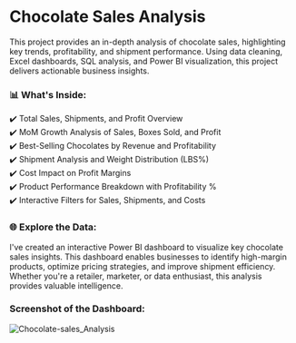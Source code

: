 # Chocolate Sales Analysis
This project provides an in-depth analysis of chocolate sales, highlighting key trends, profitability, and shipment performance. Using data cleaning, Excel dashboards, SQL analysis, and Power BI visualization, this project delivers actionable business insights.

### 📊 What's Inside:
✔️ Total Sales, Shipments, and Profit Overview </br>
✔️ MoM Growth Analysis of Sales, Boxes Sold, and Profit </br>
✔️ Best-Selling Chocolates by Revenue and Profitability </br>
✔️ Shipment Analysis and Weight Distribution (LBS%) </br>
✔️ Cost Impact on Profit Margins </br>
✔️ Product Performance Breakdown with Profitability % </br>
✔️ Interactive Filters for Sales, Shipments, and Costs </br>

### 🌐 Explore the Data:
I've created an interactive Power BI dashboard to visualize key chocolate sales insights. This dashboard enables businesses to identify high-margin products, optimize pricing strategies, and improve shipment efficiency. Whether you're a retailer, marketer, or data enthusiast, this analysis provides valuable intelligence.

### Screenshot of the Dashboard:
![Chocolate-sales_Analysis](https://github.com/user-attachments/assets/4e3bf658-ab1e-4e83-9c0d-c9191c470be6)
